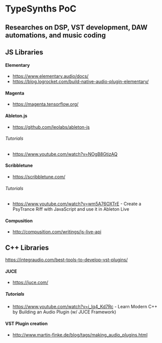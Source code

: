 # TypeSynths PoC
## Researches on DSP, VST development, DAW automations, and music coding 


## JS Libraries

#### Elementary
- https://www.elementary.audio/docs/
- https://blog.logrocket.com/build-native-audio-plugin-elementary/


#### Magenta
- https://magenta.tensorflow.org/


#### Ableton.js
- https://github.com/leolabs/ableton-js

###### Tutorials
- https://www.youtube.com/watch?v=NOgB8GtizAQ


#### Scribbletune
- https://scribbletune.com/

###### Tutorials
- https://www.youtube.com/watch?v=wm5A76OXTrE - Create a PsyTrance Riff with JavaScript and use it in Ableton Live


#### Compusition
- http://compusition.com/writings/js-live-api


## C++ Libraries

https://integraudio.com/best-tools-to-develop-vst-plugins/

#### JUCE
- https://juce.com/
##### Tutorials
- https://www.youtube.com/watch?v=i_Iq4_Kd7Rc - Learn Modern C++ by Building an Audio Plugin (w/ JUCE Framework) 

#### VST Plugin creation
- http://www.martin-finke.de/blog/tags/making_audio_plugins.html



